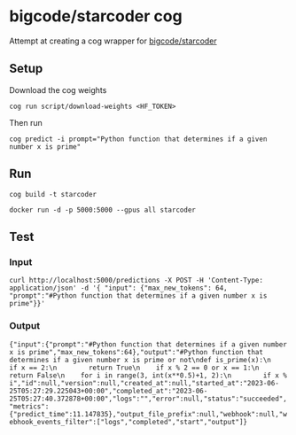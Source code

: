 # bigcode/starcoder cog

Attempt at creating a cog wrapper for [bigcode/starcoder](https://huggingface.co/bigcode/starcoder)

## Setup

Download the cog weights

`cog run script/download-weights <HF_TOKEN>`

Then run

`cog predict -i prompt="Python function that determines if a given number x is prime"`

## Run

`cog build -t starcoder`

`docker run -d -p 5000:5000 --gpus all starcoder`

## Test

### Input

`curl http://localhost:5000/predictions -X POST -H 'Content-Type: application/json' -d '{ "input": {"max_new_tokens": 64, "prompt":"#Python function that determines if a given number x is prime"}}'`

### Output

`{"input":{"prompt":"#Python function that determines if a given number x is prime","max_new_tokens":64},"output":"#Python function that determines if a given number x is prime or not\ndef is_prime(x):\n    if x == 2:\n        return True\n    if x % 2 == 0 or x == 1:\n        return False\n    for i in range(3, int(x**0.5)+1, 2):\n        if x % i","id":null,"version":null,"created_at":null,"started_at":"2023-06-25T05:27:29.225043+00:00","completed_at":"2023-06-25T05:27:40.372878+00:00","logs":"","error":null,"status":"succeeded","metrics":{"predict_time":11.147835},"output_file_prefix":null,"webhook":null,"webhook_events_filter":["logs","completed","start","output"]}`
